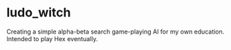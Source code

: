# ludo_witch
Creating a simple alpha-beta search game-playing AI for my own education. Intended to play Hex eventually.
